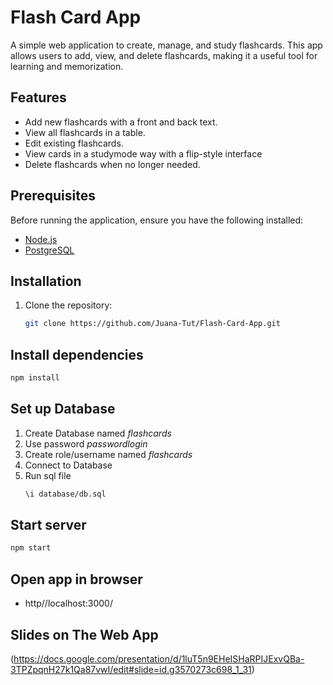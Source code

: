# Flash Card App

A simple web application to create, manage, and study flashcards. This app allows users to add, view, and delete flashcards, making it a useful tool for learning and memorization.

## Features
- Add new flashcards with a front and back text.
- View all flashcards in a table.
- Edit existing flashcards.
- View cards in a studymode way with a flip-style interface
- Delete flashcards when no longer needed.

## Prerequisites
Before running the application, ensure you have the following installed:
- [Node.js](https://nodejs.org/) 
- [PostgreSQL](https://www.postgresql.org/) 

## Installation

1. Clone the repository:
   ```bash
   git clone https://github.com/Juana-Tut/Flash-Card-App.git
## Install dependencies
```bash
npm install
```
## Set up Database
1. Create Database named *flashcards*
2. Use password *passwordlogin*
3. Create role/username named *flashcards*
4. Connect to Database
5. Run sql file
   ```bash
   \i database/db.sql
   ```
## Start server
```bash
npm start
```

## Open app in browser
- http//localhost:3000/
  
## Slides on The Web App
(https://docs.google.com/presentation/d/1luT5n9EHeISHaRPIJExvQBa-3TPZpqnH27k1Qa87vwI/edit#slide=id.g3570273c698_1_31)
